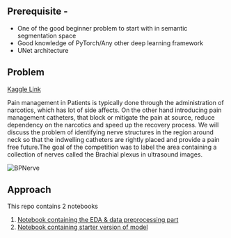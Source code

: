 ## Prerequisite - 
* One of the good beginner problem to start with in semantic segmentation space
* Good knowledge of PyTorch/Any other deep learning framework
* UNet architecture
 
## Problem

[Kaggle Link](https://www.kaggle.com/c/ultrasound-nerve-segmentation)

Pain management in Patients is typically done through the administration of narcotics, which has lot of side affects. On the other hand introducing pain management catheters, that block or mitigate the pain at source, reduce dependency on the narcotics and speed up the recovery process. We will discuss the problem of identifying nerve structures in the region around neck so that the indwelling catheters are rightly placed and provide a pain free future.The goal of the competition was to label the area containing a collection of nerves called the Brachial plexus in ultrasound images.

![BPNerve](https://manikantareddyd.github.io/assets/posts/2016-11-16-ultrasound-nerve-segmentation/Brachial_Plexus.jpg)


## Approach 
This repo contains 2 notebooks

1. [Notebook containing the EDA & data preprocessing part](https://github.com/MohitTare/deepimpact_medicalimaging-ultrasoundnerveseg/blob/master/0_EDA%20and%20Data%20Preprocessing.ipynb)
2. [Notebook containing starter version of model](https://github.com/MohitTare/deepimpact_medicalimaging-ultrasoundnerveseg/blob/master/1_Ultrasound_Nerve_segmentation.ipynb)

